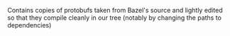 Contains copies of protobufs taken from Bazel's source and lightly
edited so that they compile cleanly in our tree (notably by changing
the paths to dependencies)
